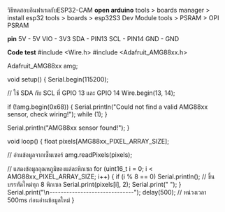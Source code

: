 วิธีทดสอบอินฟาเรดกับESP32-CAM
**open arduino**
tools > boards manager > install esp32
tools > boards > esp32S3 Dev Module
tools > PSRAM > OPI PSRAM 

**pin**
5V - 5V
VIO - 3V3
SDA - PIN13
SCL - PIN14
GND - GND

**Code test**
#include <Wire.h>
#include <Adafruit_AMG88xx.h>

Adafruit_AMG88xx amg;

void setup() {
  Serial.begin(115200);

  // ใช้ SDA กับ SCL ที่ GPIO 13 และ GPIO 14
  Wire.begin(13, 14);

  if (!amg.begin(0x68)) {
    Serial.println("Could not find a valid AMG88xx sensor, check wiring!");
    while (1);
  }

  Serial.println("AMG88xx sensor found!");
}

void loop() {
  float pixels[AMG88xx_PIXEL_ARRAY_SIZE];
  
  // อ่านข้อมูลจากเซ็นเซอร์
  amg.readPixels(pixels);

  // แสดงข้อมูลอุณหภูมิของแต่ละพิกเซล
  for (uint16_t i = 0; i < AMG88xx_PIXEL_ARRAY_SIZE; i++) {
    if (i % 8 == 0) Serial.println(); // ขึ้นบรรทัดใหม่ทุก 8 พิกเซล
    Serial.print(pixels[i], 2);
    Serial.print(" ");
  }
Serial.print("\n------------------------------");
  delay(500); // หน่วงเวลา 500ms ก่อนอ่านข้อมูลใหม่
}

